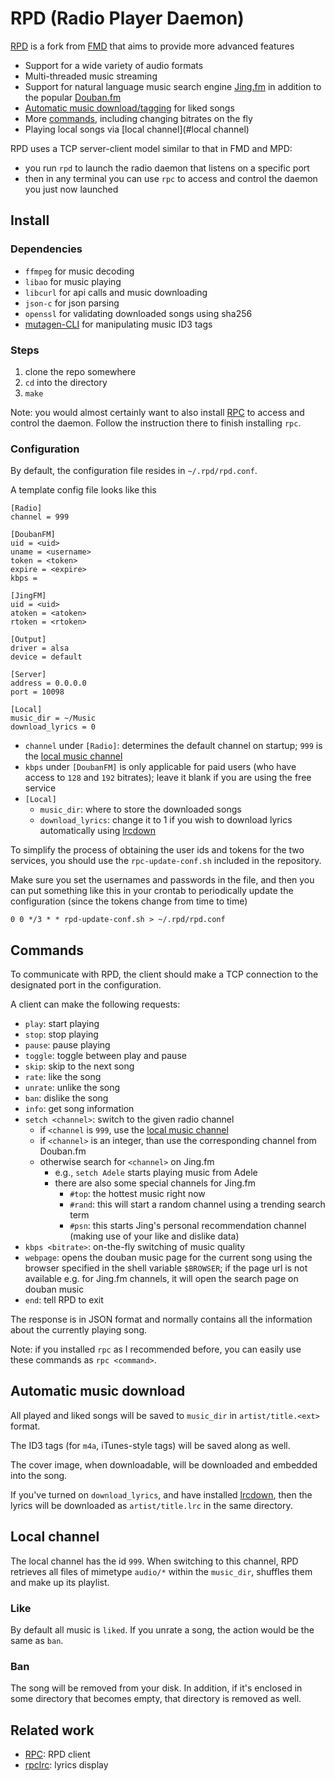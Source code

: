 # RPD (Radio Player Daemon)

[RPD](http://rpd.lynnard.tk) is a fork from [FMD](https://github.com/hzqtc/fmd) that aims to provide more advanced features

* Support for a wide variety of audio formats
* Multi-threaded music streaming
* Support for natural language music search engine [Jing.fm](http://jing.fm) in addition to the popular [Douban.fm](http://douban.fm)
* [Automatic music download/tagging](#automatic-music-download) for liked songs
* More [commands](#commands), including changing bitrates on the fly
* Playing local songs via [local channel](#local channel)

RPD uses a TCP server-client model similar to that in FMD and MPD:

* you run `rpd` to launch the radio daemon that listens on a specific port
* then in any terminal you can use `rpc` to access and control the daemon you just now launched

## Install

### Dependencies

* `ffmpeg` for music decoding
* `libao` for music playing
* `libcurl` for api calls and music downloading
* `json-c` for json parsing
* `openssl` for validating downloaded songs using sha256
* [mutagen-CLI](https://github.com/lynnard/mutagen-CLI) for manipulating music ID3 tags

### Steps

1. clone the repo somewhere
2. `cd` into the directory
3. `make`

Note: you would almost certainly want to also install [RPC][RPC] to access and control the daemon. Follow the instruction there to finish installing `rpc`.

### Configuration

By default, the configuration file resides in `~/.rpd/rpd.conf`.

A template config file looks like this

    [Radio]
    channel = 999

    [DoubanFM]
    uid = <uid>
    uname = <username>
    token = <token>
    expire = <expire>
    kbps = 

    [JingFM]
    uid = <uid>
    atoken = <atoken>
    rtoken = <rtoken>

    [Output]
    driver = alsa
    device = default

    [Server]
    address = 0.0.0.0
    port = 10098

    [Local]
    music_dir = ~/Music
    download_lyrics = 0


* `channel` under `[Radio]`: determines the default channel on startup; `999` is the [local music channel](#local_channel)
* `kbps` under `[DoubanFM]` is only applicable for paid users (who have access to `128` and `192` bitrates); leave it blank if you are using the free service
* `[Local]`
    * `music_dir`: where to store the downloaded songs
    * `download_lyrics`: change it to 1 if you wish to download lyrics automatically using [lrcdown](https://github.com/lynnard/rpdlrc) 

To simplify the process of obtaining the user ids and tokens for the two services, you should use the `rpc-update-conf.sh` included in the repository. 

Make sure you set the usernames and passwords in the file, and then you can put something like this in your crontab to periodically update the configuration (since the tokens change from time to time)

    0 0 */3 * * rpd-update-conf.sh > ~/.rpd/rpd.conf

## Commands

To communicate with RPD, the client should make a TCP connection to the designated port in the configuration.

A client can make the following requests:

* `play`: start playing
* `stop`: stop playing
* `pause`: pause playing
* `toggle`: toggle between play and pause
* `skip`: skip to the next song
* `rate`: like the song
* `unrate`: unlike the song
* `ban`: dislike the song
* `info`: get song information
* `setch <channel>`: switch to the given radio channel
    * if `<channel` is `999`, use the [local music channel](#local-channel)
    * if `<channel>` is an integer, than use the corresponding channel from Douban.fm
    * otherwise search for `<channel>` on Jing.fm
        * e.g., `setch Adele` starts playing music from Adele
        * there are also some special channels for Jing.fm
            * `#top`: the hottest music right now
            * `#rand`: this will start a random channel using a trending search term
            * `#psn`: this starts Jing's personal recommendation channel (making use of your like and dislike data)
* `kbps <bitrate>`: on-the-fly switching of music quality
* `webpage`: opens the douban music page for the current song using the browser specified in the shell variable `$BROWSER`; if the page url is not available e.g. for Jing.fm channels, it will open the search page on douban music
* `end`: tell RPD to exit

The response is in JSON format and normally contains all the information about the currently playing song.

Note: if you installed `rpc` as I recommended before, you can easily use these commands as `rpc <command>`.

## Automatic music download

All played and liked songs will be saved to `music_dir` in `artist/title.<ext>` format. 

The ID3 tags (for `m4a`, iTunes-style tags) will be saved along as well. 

The cover image, when downloadable, will be downloaded and embedded into the song.

If you've turned on `download_lyrics`, and have installed [lrcdown](https://github.com/lynnard/rpdlrc), then the lyrics will be downloaded as `artist/title.lrc` in the same directory.

## Local channel

The local channel has the id `999`. When switching to this channel, RPD retrieves all files of mimetype `audio/*` within the `music_dir`, shuffles them and make up its playlist.

### Like

By default all music is `liked`. If you unrate a song, the action would be the same as `ban`.

### Ban

The song will be removed from your disk. In addition, if it's enclosed in some directory that becomes empty, that directory is removed as well.

## Related work

* [RPC][RPC]: RPD client
* [rpclrc](https://github.com/lynnard/rpclrc): lyrics display

[RPC]: https://github.com/lynnard/RPC "RPC"
